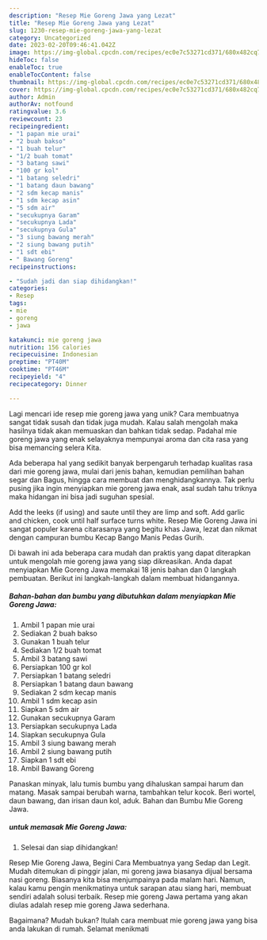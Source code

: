 ```yaml
---
description: "Resep Mie Goreng Jawa yang Lezat"
title: "Resep Mie Goreng Jawa yang Lezat"
slug: 1230-resep-mie-goreng-jawa-yang-lezat
category: Uncategorized
date: 2023-02-20T09:46:41.042Z
image: https://img-global.cpcdn.com/recipes/ec0e7c53271cd371/680x482cq70/mie-goreng-jawa-foto-resep-utama.jpg
hideToc: false
enableToc: true
enableTocContent: false
thumbnail: https://img-global.cpcdn.com/recipes/ec0e7c53271cd371/680x482cq70/mie-goreng-jawa-foto-resep-utama.jpg
cover: https://img-global.cpcdn.com/recipes/ec0e7c53271cd371/680x482cq70/mie-goreng-jawa-foto-resep-utama.jpg
author: Admin
authorAv: notfound
ratingvalue: 3.6
reviewcount: 23
recipeingredient:
- "1 papan mie urai"
- "2 buah bakso"
- "1 buah telur"
- "1/2 buah tomat"
- "3 batang sawi"
- "100 gr kol"
- "1 batang seledri"
- "1 batang daun bawang"
- "2 sdm kecap manis"
- "1 sdm kecap asin"
- "5 sdm air"
- "secukupnya Garam"
- "secukupnya Lada"
- "secukupnya Gula"
- "3 siung bawang merah"
- "2 siung bawang putih"
- "1 sdt ebi"
- " Bawang Goreng"
recipeinstructions:

- "Sudah jadi dan siap dihidangkan!"
categories:
- Resep
tags:
- mie
- goreng
- jawa

katakunci: mie goreng jawa 
nutrition: 156 calories
recipecuisine: Indonesian
preptime: "PT40M"
cooktime: "PT46M"
recipeyield: "4"
recipecategory: Dinner

---
```





Lagi mencari ide resep mie goreng jawa yang unik? Cara membuatnya sangat tidak susah dan tidak juga mudah. Kalau salah mengolah maka hasilnya tidak akan memuaskan dan bahkan tidak sedap. Padahal mie goreng jawa yang enak selayaknya mempunyai aroma dan cita rasa yang bisa memancing selera Kita.





Ada beberapa hal yang sedikit banyak berpengaruh terhadap kualitas rasa dari mie goreng jawa, mulai dari jenis bahan, kemudian pemilihan bahan segar dan Bagus, hingga cara membuat dan menghidangkannya. Tak perlu pusing jika ingin menyiapkan mie goreng jawa enak,      asal sudah tahu triknya maka hidangan ini bisa jadi suguhan spesial.














Add the leeks (if using) and saute until they are limp and soft. Add garlic and chicken, cook until half surface turns white. Resep Mie Goreng Jawa ini sangat populer karena citarasanya yang begitu khas Jawa, lezat dan nikmat dengan campuran bumbu Kecap Bango Manis Pedas Gurih.






Di bawah ini ada beberapa cara mudah dan praktis yang dapat diterapkan untuk mengolah mie goreng jawa yang siap dikreasikan. Anda dapat menyiapkan Mie Goreng Jawa memakai 18 jenis bahan dan 0 langkah pembuatan. Berikut ini langkah-langkah dalam membuat hidangannya.

<!--inarticleads1-->

##### Bahan-bahan dan bumbu yang dibutuhkan dalam menyiapkan Mie Goreng Jawa:

1. Ambil 1 papan mie urai
1. Sediakan 2 buah bakso
1. Gunakan 1 buah telur
1. Sediakan 1/2 buah tomat
1. Ambil 3 batang sawi
1. Persiapkan 100 gr kol
1. Persiapkan 1 batang seledri
1. Persiapkan 1 batang daun bawang
1. Sediakan 2 sdm kecap manis
1. Ambil 1 sdm kecap asin
1. Siapkan 5 sdm air
1. Gunakan secukupnya Garam
1. Persiapkan secukupnya Lada
1. Siapkan secukupnya Gula
1. Ambil 3 siung bawang merah
1. Ambil 2 siung bawang putih
1. Siapkan 1 sdt ebi
1. Ambil  Bawang Goreng


Panaskan minyak, lalu tumis bumbu yang dihaluskan sampai harum dan matang. Masak sampai berubah warna, tambahkan telur kocok. Beri wortel, daun bawang, dan irisan daun kol, aduk. Bahan dan Bumbu Mie Goreng Jawa. 

<!--inarticleads2-->

#####  untuk memasak Mie Goreng Jawa:


1. Selesai dan siap dihidangkan!

Resep Mie Goreng Jawa, Begini Cara Membuatnya yang Sedap dan Legit. Mudah ditemukan di pinggir jalan, mi goreng jawa biasanya dijual bersama nasi goreng. Biasanya kita bisa menjumpainya pada malam hari. Namun, kalau kamu pengin menikmatinya untuk sarapan atau siang hari, membuat sendiri adalah solusi terbaik. Resep mie goreng Jawa pertama yang akan diulas adalah resep mie goreng Jawa sederhana. 

Bagaimana? Mudah bukan? Itulah cara membuat mie goreng jawa yang bisa anda lakukan di rumah. Selamat menikmati
